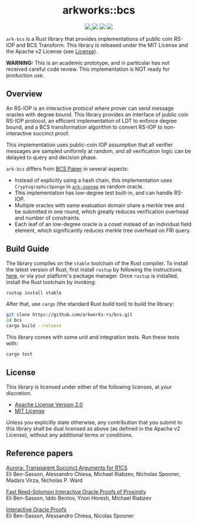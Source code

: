 <h1 align="center">arkworks::bcs</h1>

<p align="center">
    <a href="https://github.com/arkworks-rs/bcs/actions/workflows/ci.yml">
        <img src="https://github.com/arkworks-rs/bcs/actions/workflows/ci.yml/badge.svg?branch=main">
    </a>
    <a href="https://github.com/arkworks-rs/bcs/blob/main/LICENSE-APACHE">
        <img src="https://img.shields.io/badge/license-APACHE-blue.svg"></a>
    <a href="https://github.com/arkworks-rs/bcs/blob/main/LICENSE-MIT">
        <img src="https://img.shields.io/badge/license-MIT-blue.svg"></a>
    <a href="https://deps.rs/repo/github/arkworks-rs/bcs"><img src="https://deps.rs/repo/github/arkworks-rs/bcs/status.svg"></a>
</p>

`ark-bcs` is a Rust library that provides implementations of public coin RS-IOP and BCS Transform. This library is
released under the MIT License and the Apache v2 License (see [License](#license)).

**WARNING:** This is an academic prototype, and in particular has not received careful code review. This implementation
is NOT ready for production use.

## Overview

An RS-IOP is an interactive protocol where prover can send message oracles with degree bound. This library provides an
interface of public coin RS-IOP protocol, an efficient implementation of LDT to enforce degree bound, and a BCS
transformation algorithm to convert RS-IOP to non-interactive succinct proof.

This implementation uses public-coin IOP assumption that all verifier messages are sampled uniformly at random, and all
verification logic can be delayed to query and decision phase.

`ark-bcs` differs from [BCS Paper](https://eprint.iacr.org/2016/116) in several aspects:

- Instead of explicitly using a hash chain, this implementation uses `CryptographicSponge`
  in [`ark-sponge`](https://github.com/arkworks-rs/sponge/) as random oracle.
- This implementation has low-degree test built-in, and can handle RS-IOP.
- Multiple oracles with same evaluation domain share a merkle tree and be submitted in one round, which greatly reduces
  verification overhead and number of constraints.
- Each leaf of an low-degree oracle is a coset instead of an individual field element, which significantly reduces
  merkle tree overhead on FRI query.
 
## Build Guide

The library compiles on the `stable` toolchain of the Rust compiler. To install the latest version of Rust, first
install `rustup` by following the instructions [here](https://rustup.rs/), or via your platform's package manager.
Once `rustup` is installed, install the Rust toolchain by invoking:

```bash
rustup install stable
```

After that, use `cargo` (the standard Rust build tool) to build the library:

```bash
git clone https://github.com/arkworks-rs/bcs.git
cd bcs
cargo build --release
```

This library comes with some unit and integration tests. Run these tests with:

```bash
cargo test
```

## License

This library is licensed under either of the following licenses, at your discretion.

* [Apache License Version 2.0](LICENSE-APACHE)
* [MIT License](LICENSE-MIT)

Unless you explicitly state otherwise, any contribution that you submit to this library shall be dual licensed as
above (as defined in the Apache v2 License), without any additional terms or conditions.

## Reference papers

[Aurora: Transparent Succinct Arguments for R1CS][bcrsvw19]<br>
Eli Ben-Sasson, Alessandro Chiesa, Michael Riabzev, Nicholas Spooner, Madars Virza, Nicholas P. Ward

[Fast Reed-Solomon Interactive Oracle Proofs of Proximity][bbhr17]<br>
Eli Ben-Sasson, Iddo Bentov, Ynon Horesh, Michael Riabzev

[Interactive Oracle Proofs][bcs16]<br>
Eli Ben-Sasson, Alessandro Chiesa, Nicolas Spooner


[bcs16]: https://eprint.iacr.org/2016/116

[bcrsvw19]: https://eprint.iacr.org/2018/828

[bbhr17]: https://eccc.weizmann.ac.il/report/2017/134/
